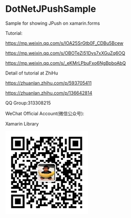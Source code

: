 # DotNetJPushSample
Sample for showing JPush on xamarin.forms 

Tutorial:

https://mp.weixin.qq.com/s/lOA25SrGtb0F_CDBu5Bcew

https://mp.weixin.qq.com/s/OBOTeZi51Dvs7xXGuZq6OQ

https://mp.weixin.qq.com/s/_eKMrLPbuFxo6NgBpboAbQ

Detail of tutorial at ZhiHu

https://zhuanlan.zhihu.com/p/593705411

https://zhuanlan.zhihu.com/p/136642814

QQ Group:313308215

WeChat Official Account(微信公众号):

Xamarin Library

<img src="https://github.com/jingliancui/DotNetJPushSample/blob/master/Images/wechatqrcode.jpg?raw=true"/>

